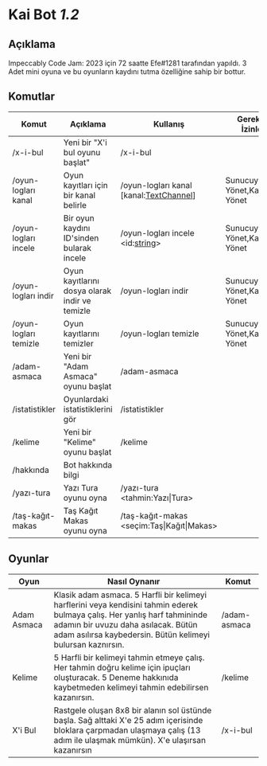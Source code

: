 # Kai Bot *1.2*

## Açıklama
Impeccably Code Jam: 2023 için 72 saatte Efe#1281 tarafından yapıldı. 3 Adet mini oyuna ve bu oyunların kaydını tutma özelliğine sahip bir bottur.

## Komutlar
|Komut|Açıklama|Kullanış|Gereken İzinler|
|-|-|-|-|
|/x-i-bul|Yeni bir "X'i bul oyunu başlat"|/x-i-bul
|/oyun-logları kanal|Oyun kayıtları için bir kanal belirle|/oyun-logları kanal \[kanal:[TextChannel](https://discord.js.org/#/docs/discord.js/main/class/TextChannel)\] | Sunucuyu Yönet,Kanalları Yönet
|/oyun-logları incele| Bir oyun kaydını ID'sinden bularak incele| /oyun-logları incele \<id:[string](https://developer.mozilla.org/en-US/docs/Web/JavaScript/Reference/Global_Objects/String)\>|Sunucuyu Yönet,Kanalları Yönet
|/oyun-logları indir| Oyun kayıtlarını dosya olarak indir ve temizle| /oyun-logları indir|Sunucuyu Yönet,Kanalları Yönet
|/oyun-logları temizle | Oyun kayıtlarını temizler | /oyun-logları temizle|Sunucuyu Yönet,Kanalları Yönet
|/adam-asmaca|Yeni bir "Adam Asmaca" oyunu başlat|/adam-asmaca
|/istatistikler|Oyunlardaki istatistiklerini gör|/istatistikler
|/kelime|Yeni bir "Kelime" oyunu başlat|/kelime
|/hakkında|Bot hakkında bilgi
|/yazı-tura|Yazı Tura oyunu oyna|/yazı-tura \<tahmin:Yazı\|Tura\>
|/taş-kağıt-makas|Taş Kağıt Makas oyunu oyna|/taş-kağıt-makas \<seçim:Taş\|Kağıt\|Makas>

## Oyunlar
|Oyun|Nasıl Oynanır|Komut|
|-|-|-|
|Adam Asmaca|Klasik adam asmaca. 5 Harfli bir kelimeyi harflerini veya kendisini tahmin ederek bulmaya çalış. Her yanlış harf tahmininde adamın bir uvuzu daha asılacak. Bütün adam asılırsa kaybedersin. Bütün kelimeyi bulursan kaznırsın.|/adam-asmaca
|Kelime|5 Harfli bir kelimeyi tahmin etmeye çalış. Her tahmin doğru kelime için ipuçları oluşturacak. 5 Deneme hakkınıda kaybetmeden kelimeyi tahmin edebilirsen kazanırsın.|/kelime
|X'i Bul|Rastgele oluşan 8x8 bir alanın sol üstünde başla. Sağ alttaki X'e 25 adım içerisinde bloklara çarpmadan ulaşmaya çalış (13 adım ile ulaşmak mümkün). X'e ulaşırsan kazanırsın|/x-i-bul